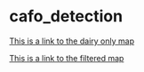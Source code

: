 # cafo_detection

[This is a link to the dairy only map](https://bovi-analytics.github.io/cafo_detection/dairy_cafos_satellite_map.html)

[This is a link to the filtered map](https://bovi-analytics.github.io/cafo_detection/cafo_filtered.html)
